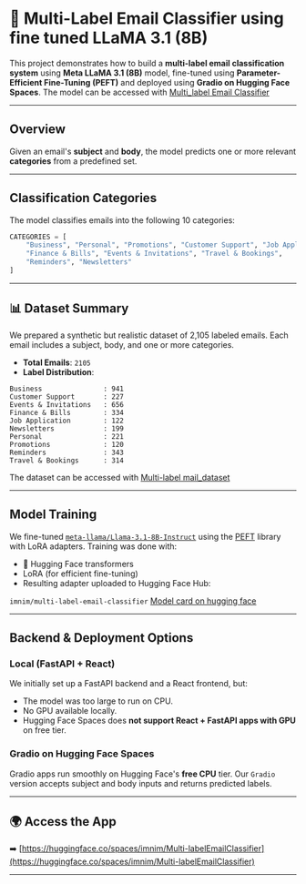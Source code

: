 # 📨 Multi-Label Email Classifier using fine tuned LLaMA 3.1 (8B)

This project demonstrates how to build a **multi-label email classification system** using **Meta LLaMA 3.1 (8B)** model, fine-tuned using **Parameter-Efficient Fine-Tuning (PEFT)** and deployed using **Gradio on Hugging Face Spaces**. The model can be accessed with [Multi_label Email Classifier](https://huggingface.co/spaces/imnim/Multi-labelEmailClassifier)   

---

##  Overview

Given an email's **subject** and **body**, the model predicts one or more relevant **categories** from a predefined set.

---

##  Classification Categories

The model classifies emails into the following 10 categories:

```python
CATEGORIES = [
    "Business", "Personal", "Promotions", "Customer Support", "Job Application",
    "Finance & Bills", "Events & Invitations", "Travel & Bookings",
    "Reminders", "Newsletters"
]
```

--- 

## 📊 Dataset Summary

We prepared a synthetic but realistic dataset of 2,105 labeled emails. Each email includes a subject, body, and one or more categories.

- **Total Emails**: `2105`
- **Label Distribution**:

```
Business               : 941
Customer Support       : 227
Events & Invitations   : 656
Finance & Bills        : 334
Job Application        : 122
Newsletters            : 199
Personal               : 221
Promotions             : 120
Reminders              : 343
Travel & Bookings      : 314
```

The dataset can be accessed with [Multi-label mail_dataset](https://huggingface.co/datasets/imnim/multiclass-email-classification)

---

##  Model Training

We fine-tuned [`meta-llama/Llama-3.1-8B-Instruct`](https://huggingface.co/meta-llama/Llama-3.1-8B-Instruct) using the [PEFT](https://github.com/huggingface/peft) library with LoRA adapters. Training was done with:

- 🤗 Hugging Face transformers
-  LoRA (for efficient fine-tuning)
-  Resulting adapter uploaded to Hugging Face Hub:
  
  `imnim/multi-label-email-classifier`
  [Model card on hugging face](https://huggingface.co/imnim/multi-label-email-classifier)

---


##  Backend & Deployment Options

### Local (FastAPI + React)

We initially set up a FastAPI backend and a React frontend, but:

- The model was too large to run on CPU.
- No GPU available locally.
- Hugging Face Spaces does **not support React + FastAPI apps with GPU** on free tier.

### Gradio on Hugging Face Spaces


Gradio apps run smoothly on Hugging Face's **free CPU** tier. Our `Gradio` version accepts subject and body inputs and returns predicted labels.


---

## 🌍 Access the App

➡️ [https://huggingface.co/spaces/imnim/Multi-labelEmailClassifier](https://huggingface.co/spaces/imnim/Multi-labelEmailClassifier)

---






